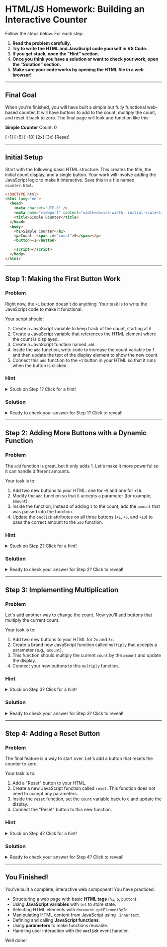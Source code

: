 # HTML/JS Homework: Building an Interactive Counter

Follow the steps below. For each step:

1.  **Read the problem carefully.**
2.  **Try to write the HTML and JavaScript code yourself in VS Code.**
3.  **If you get stuck, open the "Hint" section.**
4.  **Once you think you have a solution or want to check your work, open the "Solution" section.**
5.  **Make sure your code works by opening the HTML file in a web browser!**

-----

## Final Goal

When you're finished, you will have built a simple but fully functional web-based counter. It will have buttons to add to the count, multiply the count, and reset it back to zero. The final page will look and function like this:

**Simple Counter**
Count: 0

[+1] [+5] [+10] [2x] [3x] [Reset]

-----

## Initial Setup

Start with the following basic HTML structure. This creates the title, the initial count display, and a single button. Your work will involve adding the JavaScript logic to make it interactive. Save this in a file named `counter.html`.

```html
<!DOCTYPE html>
<html lang="en">
  <head>
    <meta charset="UTF-8" />
    <meta name="viewport" content="width=device-width, initial-scale=1.0" />
    <title>Simple Counter</title>
  </head>
  <body>
    <h1>Simple Counter</h1>
    <p>Count: <span id="count">0</span></p>
    <button>+1</button>

    <script></script>
  </body>
</html>
```

-----

## Step 1: Making the First Button Work

### Problem

Right now, the `+1` button doesn't do anything. Your task is to write the JavaScript code to make it functional.

Your script should:

1.  Create a JavaScript variable to keep track of the count, starting at `0`.
2.  Create a JavaScript variable that references the HTML element where the count is displayed.
3.  Create a JavaScript function named `add`.
4.  Inside the `add` function, write code to increase the count variable by 1 and then update the text of the display element to show the new count.
5.  Connect this `add` function to the `+1` button in your HTML so that it runs when the button is clicked.

### Hint

<details>
<summary>Stuck on Step 1? Click for a hint!</summary>

  * You can declare variables in JavaScript using the `let` keyword (e.g., `let count = 0;`).
  * To get a reference to an HTML element, use `document.getElementById('some-id')`. The `span` in the HTML has an `id` of "count".
  * To change the text inside an HTML element, you can set its `.innerText` property (e.g., `myElement.innerText = count;`).
  * Define a function like this: `function add() { ... }`.
  * To make the button call this function, add an `onclick` attribute to the `<button>` tag in your HTML: `<button onclick="add()">+1</button>`.

</details>

### Solution

<details>
<summary>Ready to check your answer for Step 1? Click to reveal!</summary>

```html
<!DOCTYPE html>
<html lang="en">
<head>
    <meta charset="UTF-8">
    <meta name="viewport" content="width=device-width, initial-scale=1.0">
    <title>Simple Counter</title>
</head>
<body>
    <h1>Simple Counter</h1>
    <p>Count: <span id="count">0</span></p>
    <button onclick="add()">+1</button>

    <script>
        let count = 0;
        let countElement = document.getElementById('count');
        function add() {
            count = count + 1;
            countElement.innerText = count;
        }
    </script>
</body>
</html>
```

</details>

-----

## Step 2: Adding More Buttons with a Dynamic Function

### Problem

The `add` function is great, but it only adds 1. Let's make it more powerful so it can handle different amounts.

Your task is to:

1.  Add two new buttons to your HTML: one for `+5` and one for `+10`.
2.  Modify the `add` function so that it accepts a parameter (for example, `amount`).
3.  Inside the function, instead of adding `1` to the count, add the `amount` that was passed into the function.
4.  Update the `onclick` attributes on all three buttons (`+1`, `+5`, and `+10`) to pass the correct amount to the `add` function.

### Hint

<details>
<summary>Stuck on Step 2? Click for a hint!</summary>

  * Your new function definition will look like `function add(amount) { ... }`.
  * Inside the function, the logic will be `count = count + amount;`.
  * To pass a number from your HTML to the function, use the syntax `onclick="add(5)"`.

</details>

### Solution

<details>
<summary>Ready to check your answer for Step 2? Click to reveal!</summary>

```html
<!DOCTYPE html>
<html lang="en">
<head>
    <meta charset="UTF-8">
    <meta name="viewport" content="width=device-width, initial-scale=1.0">
    <title>Simple Counter</title>
</head>
<body>
    <h1>Simple Counter</h1>
    <p>Count: <span id="count">0</span></p>
    <button onclick="add(1)">+1</button>
    <button onclick="add(5)">+5</button>
    <button onclick="add(10)">+10</button>

    <script>
        let count = 0;
        let countElement = document.getElementById('count');
        function add(amount) {
            count = count + amount;
            countElement.innerText = count;
        }
    </script>
</body>
</html>
```

</details>

-----

## Step 3: Implementing Multiplication

### Problem

Let's add another way to change the count. Now you'll add buttons that multiply the current count.

Your task is to:

1.  Add two new buttons to your HTML for `2x` and `3x`.
2.  Create a brand new JavaScript function called `multiply` that accepts a parameter (e.g., `amount`).
3.  This function should multiply the current `count` by the `amount` and update the display.
4.  Connect your new buttons to this `multiply` function.

### Hint

<details>
<summary>Stuck on Step 3? Click for a hint!</summary>

  * The `multiply` function will be very similar to your `add` function.
  * Instead of the `+` operator for addition, you'll use the `*` operator for multiplication.
  * The logic inside the function will be `count = count * amount;`.
  * Make sure to add the `onclick` attributes to your new buttons in the HTML.

</details>

### Solution

<details>
<summary>Ready to check your answer for Step 3? Click to reveal!</summary>

```html
<!DOCTYPE html>
<html lang="en">
<head>
    <meta charset="UTF-8">
    <meta name="viewport" content="width=device-width, initial-scale=1.0">
    <title>Simple Counter</title>
</head>
<body>
    <h1>Simple Counter</h1>
    <p>Count: <span id="count">0</span></p>
    <button onclick="add(1)">+1</button>
    <button onclick="add(5)">+5</button>
    <button onclick="add(10)">+10</button>
    <button onclick="multiply(2)">2x</button>
    <button onclick="multiply(3)">3x</button>

    <script>
        let count = 0;
        let countElement = document.getElementById('count');
        function add(amount) {
            count = count + amount;
            countElement.innerText = count;
        }
        function multiply(amount) {
            count = count * amount;
            countElement.innerText = count;
        }
    </script>
</body>
</html>
```

</details>

-----

## Step 4: Adding a Reset Button

### Problem

The final feature is a way to start over. Let's add a button that resets the counter to zero.

Your task is to:

1.  Add a "Reset" button to your HTML.
2.  Create a new JavaScript function called `reset`. This function does not need to accept any parameters.
3.  Inside the `reset` function, set the `count` variable back to `0` and update the display.
4.  Connect the "Reset" button to this new function.

### Hint

<details>
<summary>Stuck on Step 4? Click for a hint!</summary>

  * This is the simplest function you'll write.
  * The function definition will be `function reset() { ... }`.
  * The code inside is just two lines: one to set `count = 0` and one to update `countElement.innerText`.
  * Don't forget the `onclick="reset()"` in the HTML for your new button.

</details>

### Solution

<details>
<summary>Ready to check your answer for Step 4? Click to reveal!</summary>

```html
<!DOCTYPE html>
<html lang="en">
<head>
    <meta charset="UTF-8">
    <meta name="viewport" content="width=device-width, initial-scale-1.0">
    <title>Simple Counter</title>
</head>
<body>
    <h1>Simple Counter</h1>
    <p>Count: <span id="count">0</span></p>
    <button onclick="add(1)">+1</button>
    <button onclick="add(5)">+5</button>
    <button onclick="add(10)">+10</button>
    <button onclick="multiply(2)">2x</button>
    <button onclick="multiply(3)">3x</button>
    <button onclick="reset()">Reset</button>

    <script>
        let count = 0;
        let countElement = document.getElementById('count');
        function add(amount) {
            count = count + amount;
            countElement.innerText = count;
        }
        function multiply(amount) {
            count = count * amount;
            countElement.innerText = count;
        }
        function reset() {
            count = 0
            countElement.innerText = count;
        }
    </script>
</body>
</html>
```

</details>

-----

## You Finished!

You've built a complete, interactive web component! You have practiced:

  * Structuring a web page with basic **HTML tags** (`h1`, `p`, `button`).
  * Using **JavaScript variables** with `let` to store state.
  * Selecting HTML elements with `document.getElementById`.
  * Manipulating HTML content from JavaScript using `.innerText`.
  * Defining and calling **JavaScript functions**.
  * Using **parameters** to make functions reusable.
  * Handling user interaction with the **`onclick`** event handler.

Well done!